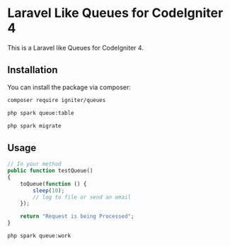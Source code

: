# Laravel Like Queues for CodeIgniter 4

This is a Laravel like Queues for CodeIgniter 4.

## Installation

You can install the package via composer:

```bash
composer require igniter/queues

php spark queue:table

php spark migrate
```

## Usage

```php
// In your method
public function testQueue()
{
    toQueue(function () {
        sleep(10);
        // log to file or send an email
    });

    return "Request is being Processed";
}
```

```bash
php spark queue:work
```